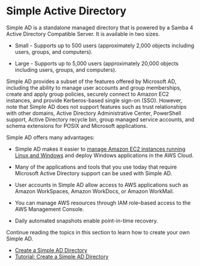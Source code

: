 # Simple Active Directory<a name="directory_simple_ad"></a>

Simple AD is a standalone managed directory that is powered by a Samba 4 Active Directory Compatible Server\. It is available in two sizes\.

+ Small \- Supports up to 500 users \(approximately 2,000 objects including users, groups, and computers\)\.

+ Large \- Supports up to 5,000 users \(approximately 20,000 objects including users, groups, and computers\)\.

Simple AD provides a subset of the features offered by Microsoft AD, including the ability to manage user accounts and group memberships, create and apply group policies, securely connect to Amazon EC2 instances, and provide Kerberos\-based single sign\-on \(SSO\)\. However, note that Simple AD does not support features such as trust relationships with other domains, Active Directory Administrative Center, PowerShell support, Active Directory recycle bin, group managed service accounts, and schema extensions for POSIX and Microsoft applications\.

Simple AD offers many advantages:

+ Simple AD makes it easier to [manage Amazon EC2 instances running Linux and Windows](http://docs.aws.amazon.com/directoryservice/latest/admin-guide/join_a_directory.html) and deploy Windows applications in the AWS Cloud\.

+ Many of the applications and tools that you use today that require Microsoft Active Directory support can be used with Simple AD\.

+ User accounts in Simple AD allow access to AWS applications such as Amazon WorkSpaces, Amazon WorkDocs, or Amazon WorkMail\.

+ You can manage AWS resources through IAM role–based access to the AWS Management Console\.

+ Daily automated snapshots enable point\-in\-time recovery\.

Continue reading the topics in this section to learn how to create your own Simple AD\.


+ [Create a Simple AD Directory](create_directory_simple_ad.md)
+ [Tutorial: Create a Simple AD Directory](tutorial_cloud_setup.md)